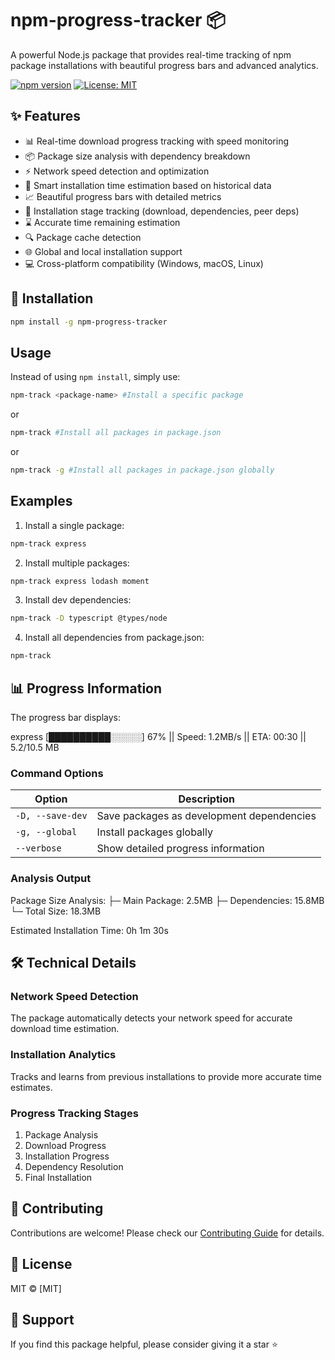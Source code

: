 # npm-progress-tracker 📦

A powerful Node.js package that provides real-time tracking of npm package installations with beautiful progress bars and advanced analytics.

[![npm version](https://badge.fury.io/js/npm-progress-tracker.svg)](https://www.npmjs.com/package/npm-progress-tracker)
[![License: MIT](https://img.shields.io/badge/License-MIT-yellow.svg)](https://opensource.org/licenses/MIT)

## ✨ Features

- 📊 Real-time download progress tracking with speed monitoring
- 📦 Package size analysis with dependency breakdown
- ⚡ Network speed detection and optimization
- 🔄 Smart installation time estimation based on historical data
- 📈 Beautiful progress bars with detailed metrics
- 🎯 Installation stage tracking (download, dependencies, peer deps)
- ⌛ Accurate time remaining estimation
- 🔍 Package cache detection
- 🌐 Global and local installation support
- 💻 Cross-platform compatibility (Windows, macOS, Linux)

## 🚀 Installation

```bash
npm install -g npm-progress-tracker
```

## Usage

Instead of using `npm install`, simply use:

```bash
npm-track <package-name> #Install a specific package
```
or
```bash
npm-track #Install all packages in package.json
```

or

```bash
npm-track -g #Install all packages in package.json globally
```

## Examples

1. Install a single package:

```bash
npm-track express
```

2. Install multiple packages:
```bash
npm-track express lodash moment
```

3. Install dev dependencies:
```bash
npm-track -D typescript @types/node
```

4. Install all dependencies from package.json:
```bash
npm-track
```

## 📊 Progress Information

The progress bar displays:

express [██████████░░░░░] 67% || Speed: 1.2MB/s || ETA: 00:30 || 5.2/10.5 MB


### Command Options

| Option | Description |
|--------|-------------|
| `-D, --save-dev` | Save packages as development dependencies |
| `-g, --global` | Install packages globally |
| `--verbose` | Show detailed progress information |



### Analysis Output

Package Size Analysis:
├─ Main Package: 2.5MB
├─ Dependencies: 15.8MB
└─ Total Size: 18.3MB

Estimated Installation Time: 0h 1m 30s

## 🛠 Technical Details

### Network Speed Detection
The package automatically detects your network speed for accurate download time estimation.

### Installation Analytics
Tracks and learns from previous installations to provide more accurate time estimates.

### Progress Tracking Stages
1. Package Analysis
2. Download Progress
3. Installation Progress
4. Dependency Resolution
5. Final Installation

## 🤝 Contributing

Contributions are welcome! Please check our [Contributing Guide](CONTRIBUTING.md) for details.

## 📝 License

MIT © [MIT]

## 💖 Support

If you find this package helpful, please consider giving it a star ⭐️